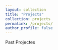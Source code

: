 ```yaml
---
layout: collection
title: "Projects"
collection: projects
permalink: /projects/
author_profile: false
---
```


Past Projectes
